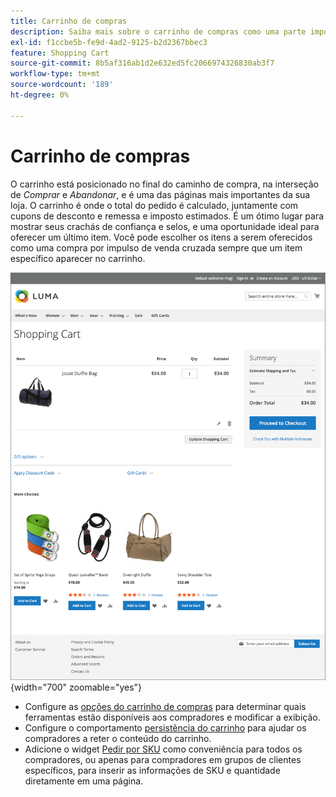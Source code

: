 ```yaml
---
title: Carrinho de compras
description: Saiba mais sobre o carrinho de compras como uma parte importante da experiência de compra em sua loja.
exl-id: f1ccbe5b-fe9d-4ad2-9125-b2d2367bbec3
feature: Shopping Cart
source-git-commit: 8b5af316ab1d2e632ed5fc2066974326830ab3f7
workflow-type: tm+mt
source-wordcount: '189'
ht-degree: 0%

---
```


# Carrinho de compras

O carrinho está posicionado no final do caminho de compra, na interseção de _Comprar_ e _Abandonar_, e é uma das páginas mais importantes da sua loja. O carrinho é onde o total do pedido é calculado, juntamente com cupons de desconto e remessa e imposto estimados. É um ótimo lugar para mostrar seus crachás de confiança e selos, e uma oportunidade ideal para oferecer um último item. Você pode escolher os itens a serem oferecidos como uma compra por impulso de venda cruzada sempre que um item específico aparecer no carrinho.

![A página do carrinho de compras exibe as ferramentas que o comprador pode usar para gerenciar os produtos de seu pedido &#x200B;](./assets/storefront-cart-full.png){width="700" zoomable="yes"}

- Configure as [opções do carrinho de compras](cart-configuration.md) para determinar quais ferramentas estão disponíveis aos compradores e modificar a exibição.
- Configure o comportamento [persistência do carrinho](cart-persistent.md) para ajudar os compradores a reter o conteúdo do carrinho.
- Adicione o widget [Pedir por SKU](order-by-sku.md) como conveniência para todos os compradores, ou apenas para compradores em grupos de clientes específicos, para inserir as informações de SKU e quantidade diretamente em uma página.
